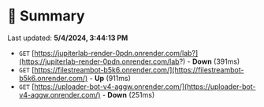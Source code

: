 # 📖 Summary
Last updated: **5/4/2024, 3:44:13 PM**

- `GET` [https://jupiterlab-render-0pdn.onrender.com/lab?](https://jupiterlab-render-0pdn.onrender.com/lab?) - **Down** (391ms)
- `GET` [https://filestreambot-b5k6.onrender.com/](https://filestreambot-b5k6.onrender.com/) - **Up** (911ms)
- `GET` [https://uploader-bot-v4-aggw.onrender.com/](https://uploader-bot-v4-aggw.onrender.com/) - **Down** (251ms)
